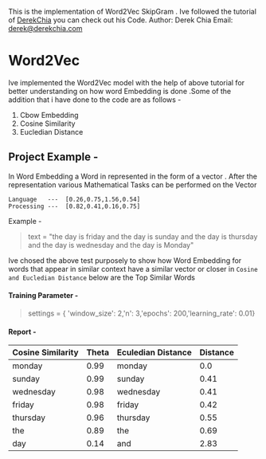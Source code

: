 This is the implementation of Word2Vec SkipGram . Ive followed the tutorial of [DerekChia](https://github.com/DerekChia/word2vec_numpy) you can check out his Code. 
Author: Derek Chia
Email: derek@derekchia.com

# Word2Vec
Ive implemented the Word2Vec model with the help of above tutorial for better understanding on how word Embedding is done .Some of the addition that i have done to the code are as follows -

 1. Cbow Embedding
 2. Cosine Similarity
 3. Eucledian Distance 

## Project Example - 
In Word Embedding a Word in represented in the form of a vector . After the representation various Mathematical Tasks can be performed on the Vector 

    Language   ---  [0.26,0.75,1.56,0.54]
    Processing ---  [0.82,0.41,0.16,0.75]
  
Example  - 


> text = "the day is friday and the day is sunday and the day is thursday and the day is wednesday and the day is Monday"

Ive chosed the above test purposely to show how Word Embedding for words that appear in similar context have a similar vector or closer in `Cosine and Eucledian Distance` below are the Top Similar Words

#### Training Parameter -

> settings = {	'window_size': 2,'n': 3,'epochs': 200,'learning_rate': 0.01}

#### Report -

| Cosine Similarity |Theta |Eculedian Distance|Distance
|--|--|--|--|
| monday |0.99|monday|0.0
sunday |0.99|sunday|0.41
wednesday| 0.98|wednesday|0.41
friday |0.98|friday|0.42
thursday |0.96|thursday|0.55
the |0.89|the|0.69
day |0.14 |and|2.83

  

    
    
    
